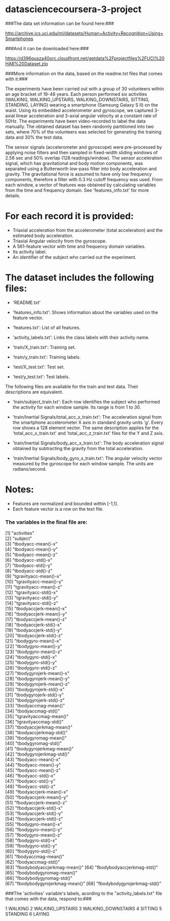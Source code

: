 # datasciencecoursera-3-project
###The data set information can be found here:###

http://archive.ics.uci.edu/ml/datasets/Human+Activity+Recognition+Using+Smartphones

###And it can be downloaded here:###

https://d396qusza40orc.cloudfront.net/getdata%2Fprojectfiles%2FUCI%20HAR%20Dataset.zip

###More information on the data, based on the readme.txt files that comes with it:###


The experiments have been carried out with a group of 30 volunteers within an age bracket of 19-48 years. Each person performed six activities (WALKING, WALKING_UPSTAIRS, WALKING_DOWNSTAIRS, SITTING, STANDING, LAYING) wearing a smartphone (Samsung Galaxy S II) on the waist. Using its embedded accelerometer and gyroscope, we captured 3-axial linear acceleration and 3-axial angular velocity at a constant rate of 50Hz. The experiments have been video-recorded to label the data manually. The obtained dataset has been randomly partitioned into two sets, where 70% of the volunteers was selected for generating the training data and 30% the test data. 

The sensor signals (accelerometer and gyroscope) were pre-processed by applying noise filters and then sampled in fixed-width sliding windows of 2.56 sec and 50% overlap (128 readings/window). The sensor acceleration signal, which has gravitational and body motion components, was separated using a Butterworth low-pass filter into body acceleration and gravity. The gravitational force is assumed to have only low frequency components, therefore a filter with 0.3 Hz cutoff frequency was used. From each window, a vector of features was obtained by calculating variables from the time and frequency domain. See 'features_info.txt' for more details. 

For each record it is provided:
======================================

- Triaxial acceleration from the accelerometer (total acceleration) and the estimated body acceleration.
- Triaxial Angular velocity from the gyroscope. 
- A 561-feature vector with time and frequency domain variables. 
- Its activity label. 
- An identifier of the subject who carried out the experiment.

The dataset includes the following files:
=========================================

- 'README.txt'

- 'features_info.txt': Shows information about the variables used on the feature vector.

- 'features.txt': List of all features.

- 'activity_labels.txt': Links the class labels with their activity name.

- 'train/X_train.txt': Training set.

- 'train/y_train.txt': Training labels.

- 'test/X_test.txt': Test set.

- 'test/y_test.txt': Test labels.

The following files are available for the train and test data. Their descriptions are equivalent. 

- 'train/subject_train.txt': Each row identifies the subject who performed the activity for each window sample. Its range is from 1 to 30. 

- 'train/Inertial Signals/total_acc_x_train.txt': The acceleration signal from the smartphone accelerometer X axis in standard gravity units 'g'. Every row shows a 128 element vector. The same description applies for the 'total_acc_x_train.txt' and 'total_acc_z_train.txt' files for the Y and Z axis. 

- 'train/Inertial Signals/body_acc_x_train.txt': The body acceleration signal obtained by subtracting the gravity from the total acceleration. 

- 'train/Inertial Signals/body_gyro_x_train.txt': The angular velocity vector measured by the gyroscope for each window sample. The units are radians/second. 

Notes: 
======
- Features are normalized and bounded within [-1,1].
- Each feature vector is a row on the text file.


### The variables in the final file are: ###

 [1] "activities"                 
 [2] "subject"                    
 [3] "tbodyacc-mean()-x"          
 [4] "tbodyacc-mean()-y"          
 [5] "tbodyacc-mean()-z"          
 [6] "tbodyacc-std()-x"           
 [7] "tbodyacc-std()-y"           
 [8] "tbodyacc-std()-z"           
 [9] "tgravityacc-mean()-x"       
[10] "tgravityacc-mean()-y"       
[11] "tgravityacc-mean()-z"       
[12] "tgravityacc-std()-x"        
[13] "tgravityacc-std()-y"        
[14] "tgravityacc-std()-z"        
[15] "tbodyaccjerk-mean()-x"      
[16] "tbodyaccjerk-mean()-y"      
[17] "tbodyaccjerk-mean()-z"      
[18] "tbodyaccjerk-std()-x"       
[19] "tbodyaccjerk-std()-y"       
[20] "tbodyaccjerk-std()-z"       
[21] "tbodygyro-mean()-x"         
[22] "tbodygyro-mean()-y"         
[23] "tbodygyro-mean()-z"         
[24] "tbodygyro-std()-x"          
[25] "tbodygyro-std()-y"          
[26] "tbodygyro-std()-z"          
[27] "tbodygyrojerk-mean()-x"     
[28] "tbodygyrojerk-mean()-y"     
[29] "tbodygyrojerk-mean()-z"     
[30] "tbodygyrojerk-std()-x"      
[31] "tbodygyrojerk-std()-y"      
[32] "tbodygyrojerk-std()-z"      
[33] "tbodyaccmag-mean()"         
[34] "tbodyaccmag-std()"          
[35] "tgravityaccmag-mean()"      
[36] "tgravityaccmag-std()"       
[37] "tbodyaccjerkmag-mean()"     
[38] "tbodyaccjerkmag-std()"      
[39] "tbodygyromag-mean()"        
[40] "tbodygyromag-std()"         
[41] "tbodygyrojerkmag-mean()"    
[42] "tbodygyrojerkmag-std()"     
[43] "fbodyacc-mean()-x"          
[44] "fbodyacc-mean()-y"          
[45] "fbodyacc-mean()-z"          
[46] "fbodyacc-std()-x"           
[47] "fbodyacc-std()-y"           
[48] "fbodyacc-std()-z"           
[49] "fbodyaccjerk-mean()-x"      
[50] "fbodyaccjerk-mean()-y"      
[51] "fbodyaccjerk-mean()-z"      
[52] "fbodyaccjerk-std()-x"       
[53] "fbodyaccjerk-std()-y"       
[54] "fbodyaccjerk-std()-z"       
[55] "fbodygyro-mean()-x"         
[56] "fbodygyro-mean()-y"         
[57] "fbodygyro-mean()-z"         
[58] "fbodygyro-std()-x"          
[59] "fbodygyro-std()-y"          
[60] "fbodygyro-std()-z"          
[61] "fbodyaccmag-mean()"         
[62] "fbodyaccmag-std()"          
[63] "fbodybodyaccjerkmag-mean()" 
[64] "fbodybodyaccjerkmag-std()"  
[65] "fbodybodygyromag-mean()"    
[66] "fbodybodygyromag-std()"     
[67] "fbodybodygyrojerkmag-mean()"
[68] "fbodybodygyrojerkmag-std()"


###The 'activities' variable's labels, acording to the "activity_labels.txt" file that comes with the data, respond to:###

1 WALKING
2 WALKING_UPSTAIRS
3 WALKING_DOWNSTAIRS
4 SITTING
5 STANDING
6 LAYING


